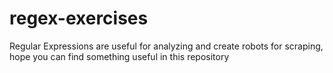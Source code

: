 # regex-exercises
Regular Expressions are useful for analyzing and create robots for scraping, hope you can find something useful in this repository
